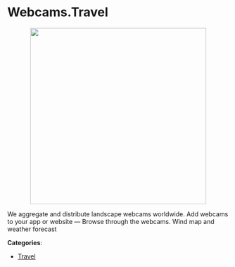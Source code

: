 # Webcams.Travel
<p align="center">
    <img width="400" src="https://raw.githubusercontent.com/apis-list/apis-list/apis/webcams-travel/logo_256x256.png" />
</p>

We aggregate and distribute landscape webcams worldwide. Add webcams to your app or website — Browse through the webcams.  Wind map and weather forecast



**Categories**:

- [Travel](https://github.com/apis-list/apis-list#travel)



